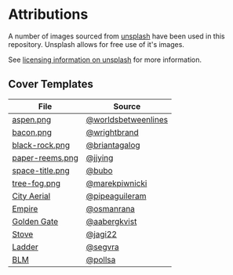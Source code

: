 # Attributions

A number of images sourced from [unsplash](www.unsplash.com) have been used in this repository.
Unsplash allows for free use of it's images. 

See [licensing information on unsplash](https://unsplash.com/license) for more information.

## Cover Templates

| File | Source|
|---|---|
|[aspen.png](./template-images/aspen.png)|[@worldsbetweenlines](https://unsplash.com/@worldsbetweenlines)|
|[bacon.png](./template-images/bacon.png)|[@wrightbrand](https://unsplash.com/@wrightbrand)|
|[black-rock.png](./template-images/black-rock.png)|[@briantagalog](https://unsplash.com/@briantagalog)| 
|[paper-reems.png](./template-images/paper-reems.png)|[@jjying](https://unsplash.com/@jjying)| 
|[space-title.png](./template-images/space-title.png)| [@bubo](https://unsplash.com/@bubo)  | 
|[tree-fog.png](./template-images/tree-fog.png)|[@marekpiwnicki](https://unsplash.com/@marekpiwnicki)|
|[City Aerial](./template-images/Covers&#32;\|&#32;City&#32;Aerial.png)|[@pipeaguileram](https://unsplash.com/@pipeaguileram)|
|[Empire](./template-images/Covers&#32;\|&#32;Empire.png)|[@osmanrana](https://unsplash.com/@osmanrana)|
|[Golden Gate](./template-images/Covers&#32;\|&#32;Golden&#32;Gate.png)|[@aabergkvist](https://unsplash.com/@aabergkvist)|
|[Stove](./template-images/Covers&#32;\|&#32;Stove.png)|[@jagi22](https://unsplash.com/@jagi22)|
|[Ladder](./template-images/Covers&#32;\|&#32;Ladder.png)|[@segvra](https://unsplash.com/@segvra)|
|[BLM](./template-images/Covers&#32;\|&#32;BLM.png)|[@pollsa](https://unsplash.com/@pollsa)|
